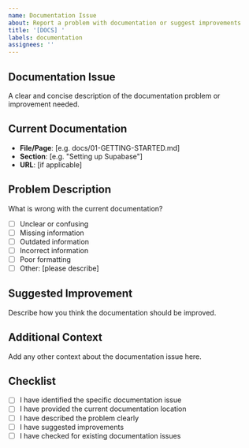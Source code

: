 ```yaml
---
name: Documentation Issue
about: Report a problem with documentation or suggest improvements
title: '[DOCS] '
labels: documentation
assignees: ''
---
```


## Documentation Issue

A clear and concise description of the documentation problem or improvement needed.

## Current Documentation

- **File/Page**: [e.g. docs/01-GETTING-STARTED.md]
- **Section**: [e.g. "Setting up Supabase"]
- **URL**: [if applicable]

## Problem Description

What is wrong with the current documentation?

- [ ] Unclear or confusing
- [ ] Missing information
- [ ] Outdated information
- [ ] Incorrect information
- [ ] Poor formatting
- [ ] Other: [please describe]

## Suggested Improvement

Describe how you think the documentation should be improved.

## Additional Context

Add any other context about the documentation issue here.

## Checklist

- [ ] I have identified the specific documentation issue
- [ ] I have provided the current documentation location
- [ ] I have described the problem clearly
- [ ] I have suggested improvements
- [ ] I have checked for existing documentation issues
